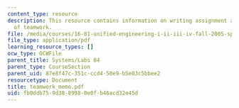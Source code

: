 ```yaml
---
content_type: resource
description: This resource contains information on writing assignment addressing issues
  of teamwork.
file: /media/courses/16-01-unified-engineering-i-ii-iii-iv-fall-2005-spring-2006/fb0ddb759d3889980e0fb46acd32e45d_teamwork_memo.pdf
file_type: application/pdf
learning_resource_types: []
ocw_type: OCWFile
parent_title: Systems/Labs 04
parent_type: CourseSection
parent_uid: 87e8f47c-351c-ccd4-50e9-b5e03c5bbee2
resourcetype: Document
title: teamwork_memo.pdf
uid: fb0ddb75-9d38-8998-0e0f-b46acd32e45d
---
```

